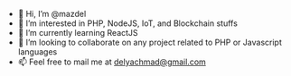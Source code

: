 - 👋 Hi, I’m @mazdel
- 👀 I’m interested in PHP, NodeJS, IoT, and Blockchain stuffs
- 🌱 I’m currently learning ReactJS
- 💞️ I’m looking to collaborate on any project related to PHP or Javascript languages
- 📫 Feel free to mail me at delyachmad@gmail.com

<!---
mazdel/mazdel is a ✨ special ✨ repository because its `README.md` (this file) appears on your GitHub profile.
You can click the Preview link to take a look at your changes.
--->
